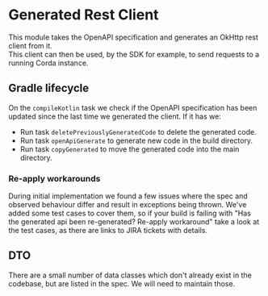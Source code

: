 # Generated Rest Client

This module takes the OpenAPI specification and generates an OkHttp rest client from it.  
This client can then be used, by the SDK for example, to send requests to a running Corda instance.

## Gradle lifecycle

On the `compileKotlin` task we check if the OpenAPI specification has been updated since the last time we generated the client. If it has we:
- Run task `deletePreviouslyGeneratedCode` to delete the generated code.
- Run task `openApiGenerate` to generate new code in the build directory.
- Run task `copyGenerated` to move the generated code into the main directory.

### Re-apply workarounds

During initial implementation we found a few issues where the spec and observed behaviour differ and result in exceptions being thrown. 
We've added some test cases to cover them, so if your build is failing with "Has the generated api been re-generated? Re-apply workaround"
take a look at the test cases, as there are links to JIRA tickets with details.  

## DTO

There are a small number of data classes which don't already exist in the codebase, but are listed in the spec. We will need to maintain those.
